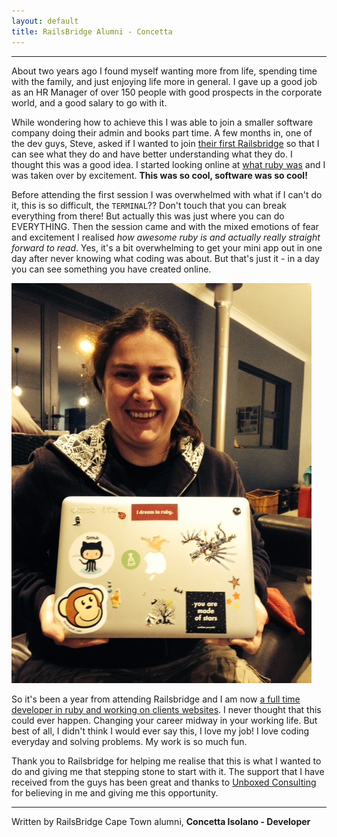```yaml
---
layout: default
title: RailsBridge Alumni - Concetta
---
```




---

About two years ago I found myself wanting more from life, spending time with the family, and just enjoying life more in general. I gave up a good job as an HR Manager of over 150 people with good prospects in the corporate world, and a good salary to go with it.

While wondering how to achieve this I was able to join a smaller software company doing their admin and books part time. A few months in, one of the dev guys, Steve, asked if I wanted to join [their first Railsbridge](/2013/08/01/railsbridge-july-2013-review.html) so that I can see what they do and have better understanding what they do. I thought this was a good idea. I started looking online at [what ruby was](https://www.ruby-lang.org/en/) and I was taken over by excitement. **This was so cool, software was so cool!**

Before attending the first session I was overwhelmed with what if I can't do it, this is so difficult, the <code>TERMINAL</code>?? Don't touch that you can break everything from there! But actually this was just where you can do EVERYTHING. Then the session came and with the mixed emotions of fear and excitement I realised *how awesome ruby is and actually really straight forward to read*. Yes, it's a bit overwhelming to get your mini app out in one day after never knowing what coding was about. But that's just it - in a day you can see something you have created online.

![Concetta and her stickered-up laptop](/images/2014-07/concetta.JPG)

So it's been a year from attending Railsbridge and I am now [a full time developer in ruby and working on clients websites](http://www.unboxedconsulting.com/people/concetta-isolano). I never thought that this could ever happen. Changing your career midway in your working life. But best of all, I didn't think I would ever say this, I love my job!  I love coding everyday and solving problems. My work is so much fun.

Thank you to Railsbridge for helping me realise that this is what I wanted to do and giving me that stepping stone to start with it. The support that I have received from the guys has been great and thanks to [Unboxed Consulting](http://www.unboxedconsulting.com/) for believing in me and giving me this opportunity.

---

Written by RailsBridge Cape Town alumni, **Concetta Isolano - Developer**